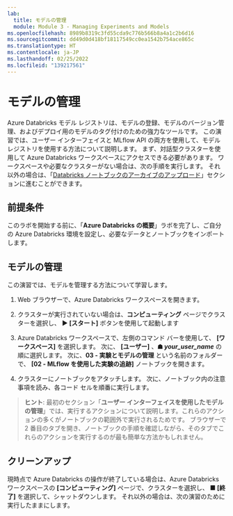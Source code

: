 ```yaml
---
lab:
  title: モデルの管理
  module: Module 3 - Managing Experiments and Models
ms.openlocfilehash: 8989b8319c3fd55cda9c776b566b8a4a1c2b6d16
ms.sourcegitcommit: dd49d0d418bf18117549cc0ea1542b754ace865c
ms.translationtype: HT
ms.contentlocale: ja-JP
ms.lasthandoff: 02/25/2022
ms.locfileid: "139217561"
---
```

# <a name="managing-models"></a>モデルの管理

Azure Databricks モデル レジストリは、モデルの登録、モデルのバージョン管理、およびデプロイ用のモデルのタグ付けのための強力なツールです。  この演習では、ユーザー インターフェイスと MLflow API の両方を使用して、モデル レジストリを使用する方法について説明します。 まず、対話型クラスターを使用して Azure Databricks ワークスペースにアクセスできる必要があります。 ワークスペースや必要なクラスターがない場合は、次の手順を実行します。 それ以外の場合は、「[Databricks ノートブックのアーカイブのアップロード](#Upload-the-Databricks-notebook-archive)」セクションに進むことができます。

## <a name="prerequisites"></a>前提条件

このラボを開始する前に、「**Azure Databricks の概要**」ラボを完了し、ご自分の Azure Databricks 環境を設定し、必要なデータとノートブックをインポートします。

## <a name="manage-models"></a>モデルの管理

この演習では、モデルを管理する方法について学習します。

1. Web ブラウザーで、Azure Databricks ワークスペースを開きます。

1. クラスターが実行されていない場合は、**コンピューティング** ページでクラスターを選択し、 **&#9654; [スタート]** ボタンを使用して起動します

1. Azure Databricks ワークスペースで、左側のコマンド バーを使用して、 **[ワークスペース]** を選択します。 次に、 **[ユーザー]** 、**&#9751; *your_user_name*** の順に選択します。 次に、**03 - 実験とモデルの管理** という名前のフォルダーで、 **[02 - MLflow を使用した実験の追跡]** ノートブックを開きます。

1. クラスターにノートブックをアタッチします。 次に、ノートブック内の注意事項を読み、各コード セルを順番に実行します。

> **ヒント**: 最初のセクション「**ユーザー インターフェイスを使用したモデルの管理**」では、実行するアクションについて説明します。これらのアクションの多くがノートブックの範囲外で実行されるためです。  ブラウザーで 2 番目のタブを開き、ノートブックの手順を確認しながら、そのタブでこれらのアクションを実行するのが最も簡単な方法かもしれません。

## <a name="clean-up"></a>クリーンアップ

現時点で Azure Databricks の操作が終了している場合は、Azure Databricks ワークスペースの **[コンピューティング]** ページで、クラスターを選択し、 **&#9632; [終了]** を選択して、シャットダウンします。 それ以外の場合は、次の演習のために実行したままにします。
